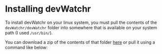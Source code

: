Installing devWatchr
====================

To install devWatchr on your linux system, you must pull the contents of the ``devWatchr/devWatchr`` folder into somewhere that is available on your system path (I used ``/usr/bin/``).

You can download a zip of the contents of that folder [here]() or pull it using a command like below:

